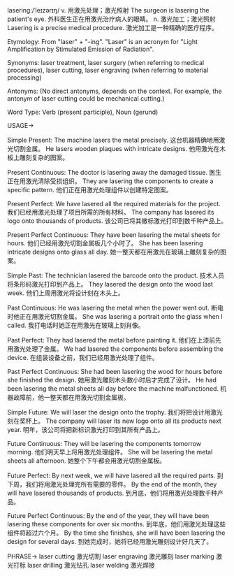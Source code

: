 lasering:/ˈleɪzərɪŋ/
v.
用激光处理；激光照射
The surgeon is lasering the patient's eye.  外科医生正在用激光治疗病人的眼睛。
n.
激光加工；激光照射
Lasering is a precise medical procedure. 激光加工是一种精确的医疗程序。

Etymology:  From "laser" + "-ing". "Laser" is an acronym for "Light Amplification by Stimulated Emission of Radiation".

Synonyms: laser treatment, laser surgery (when referring to medical procedures), laser cutting, laser engraving (when referring to material processing)

Antonyms: (No direct antonyms, depends on the context. For example, the antonym of laser cutting could be mechanical cutting.)

Word Type:  Verb (present participle), Noun (gerund)


USAGE->

Simple Present:
The machine lasers the metal precisely.  这台机器精确地用激光切割金属。
He lasers wooden plaques with intricate designs. 他用激光在木板上雕刻复杂的图案。

Present Continuous:
The doctor is lasering away the damaged tissue. 医生正在用激光清除受损组织。
They are lasering the components to create a specific pattern.  他们正在用激光处理组件以创建特定图案。

Present Perfect:
We have lasered all the required materials for the project. 我们已经用激光处理了项目所需的所有材料。
The company has lasered its logo onto thousands of products. 该公司已将其徽标激光打印到数千种产品上。

Present Perfect Continuous:
They have been lasering the metal sheets for hours.  他们已经用激光切割金属板几个小时了。
She has been lasering intricate designs onto glass all day. 她一整天都在用激光在玻璃上雕刻复杂的图案。

Simple Past:
The technician lasered the barcode onto the product.  技术人员将条形码激光打印到产品上。
They lasered the design onto the wood last week.  他们上周用激光将设计刻在木头上。

Past Continuous:
He was lasering the metal when the power went out.  断电时他正在用激光切割金属。
She was lasering a portrait onto the glass when I called.  我打电话时她正在用激光在玻璃上刻肖像。

Past Perfect:
They had lasered the metal before painting it.  他们在上漆前先用激光处理了金属。
We had lasered the components before assembling the device. 在组装设备之前，我们已经用激光处理了组件。

Past Perfect Continuous:
She had been lasering the wood for hours before she finished the design. 她用激光雕刻木头数小时后才完成了设计。
He had been lasering the metal sheets all day before the machine malfunctioned.  机器故障前，他一整天都在用激光切割金属板。

Simple Future:
We will laser the design onto the trophy. 我们将把设计用激光刻在奖杯上。
The company will laser its new logo onto all its products next year.  明年，该公司将把新标识激光打印到其所有产品上。

Future Continuous:
They will be lasering the components tomorrow morning.  他们明天早上将用激光处理组件。
She will be lasering the metal sheets all afternoon. 她整个下午都会用激光切割金属板。

Future Perfect:
By next week, we will have lasered all the required parts.  到下周，我们将用激光处理完所有需要的零件。
By the end of the month, they will have lasered thousands of products. 到月底，他们将用激光处理数千种产品。

Future Perfect Continuous:
By the end of the year, they will have been lasering these components for over six months. 到年底，他们用激光处理这些组件将超过六个月。
By the time she finishes, she will have been lasering the design for several days. 到她完成时，她将已经用激光雕刻设计好几天了。



PHRASE->
laser cutting 激光切割
laser engraving 激光雕刻
laser marking 激光打标
laser drilling 激光钻孔
laser welding 激光焊接

